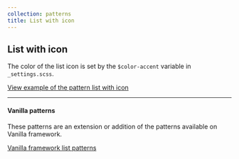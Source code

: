 ```yaml
---
collection: patterns
title: List with icon
---
```


## List with icon

The color of the list icon is set by the `$color-accent` variable in `_settings.scss`.

<a href="https://vanilla-framework.github.io/vanilla-brochure-theme/examples/patterns/lists/list-with-icon/"
  class="js-example">
  View example of the pattern list with icon
</a>

---

#### Vanilla patterns

These patterns are an extension or addition of the patterns available on Vanilla
framework.

[Vanilla framework list patterns](https://docs.vanillaframework.io/en/patterns/lists)